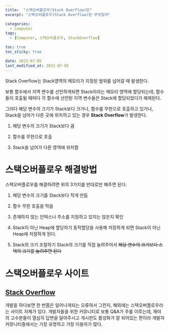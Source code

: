 ```yaml
---
title:  "스택오버플로우(Stack Overflow)란"
excerpt: "스택오버플로우(Stack Overflow)란 무엇일까"

categories:
  - Computer
tags:
  - [Computer, 스택오버플로우, StackOverflow]

toc: true
toc_sticky: true

date: 2023-07-05
last_modified_at: 2023-07-05
---
```


Stack Overflow는 Stack영역의 메모리가 지정된 범위를 넘어갈 때 발생한다. 

보통 함수에서 지역 변수를 선언하게되면 Stack이라는 메모리 영역에 할당되는데, 함수들이 호출될 때마다 각 함수에 선언된 지역 변수들은 Stack에 할당되었다가 해제된다.

그러다 해당 변수의 크기가 Stack보다 크거나, 함수를 무한으로 호출하고 있거나, Stack을 넘어가 다른 곳에 위치하고 있는 경우 **Stack Overflow**가 발생한다.

1. 해당 변수의 크기가 Stack보다 큼

2. 함수를 무한으로 호출

3. Stack을 넘어가 다른 영역에 위치함

# 스택오버플로우 해결방법
스택오버플로우를 해결하려면 위의 3가지를 반대로만 해주면 된다.

1. 해당 변수의 크기를 Stack보다 작게 만듬

2. 함수 무한 호출을 막음

3. 존재하지 않는 인덱스나 주소를 지정하고 있지는 않은지 확인

4. Stack이 아닌 Heap에 할당하기
동적할당을 사용해 저장하게 되면 Stack이 아닌 Heap에 저장하게 된다.

5. Stack의 크기 조절하기
Stack의 크기를 직접 늘려주어서 ~~해당 변수의 크기보다 스택의 크기를 늘려주면 된다~~

# 스택오버플로우 사이트

## [Stack Overflow](https://stackoverflow.com/)

개발을 하다보면 한 번쯤은 일어나게되는 오류여서 그런지, 해외에는 스택오버플로우라는 사이트 자체가 있다. 개발자들을 위한 커뮤니티로 보통 Q&A가 주를 이루는데, 재야의 고수분들이 열심히 답변을 달아주시고 게시판도 활성화가 잘 되어있는 편이라 개발자 커뮤니티중에서는 가장 유명하고 가장 이용자가 많다.